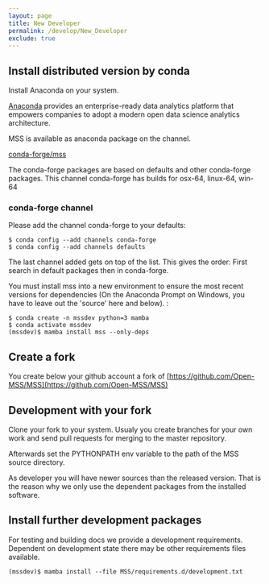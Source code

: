```yaml
---
layout: page
title: New Developer
permalink: /develop/New_Developer
exclude: true
---
```



## Install distributed version by conda

Install Anaconda on your system.

[Anaconda](https://www.continuum.io/why-anaconda) provides an
enterprise-ready data analytics platform that empowers companies to
adopt a modern open data science analytics architecture.

MSS is available as anaconda package on the channel.


[conda-forge/mss](https://anaconda.org/conda-forge/mss)

The conda-forge packages are based on defaults and other conda-forge
packages. This channel conda-forge has builds for osx-64, linux-64,
win-64

### conda-forge channel

Please add the channel conda-forge to your defaults:

    $ conda config --add channels conda-forge
    $ conda config --add channels defaults

The last channel added gets on top of the list. This gives the order:
First search in default packages then in conda-forge.

You must install mss into a new environment to ensure the most recent
versions for dependencies (On the Anaconda Prompt on Windows, you have
to leave out the 'source' here and below). :

    $ conda create -n mssdev python=3 mamba
    $ conda activate mssdev
    (mssdev)$ mamba install mss --only-deps

    
## Create a fork

You create below your github account a fork of [https://github.com/Open-MSS/MSS](https://github.com/Open-MSS/MSS)


## Development with your fork

Clone your fork to your system. Usualy you create branches for your own work and send pull requests for merging to the master repository.

Afterwards set the PYTHONPATH env variable to the path of the MSS source directory.


As developer you will have newer sources than the released version. 
That is the reason why we only use the dependent packages from the installed software.



## Install further development packages

For testing and building docs we provide a development requirements.
Dependent on development state there may be other requirements files available.

    (mssdev)$ mamba install --file MSS/requirements.d/development.txt
